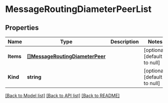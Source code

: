 # MessageRoutingDiameterPeerList

## Properties
Name | Type | Description | Notes
------------ | ------------- | ------------- | -------------
**Items** | [**[]MessageRoutingDiameterPeer**](messageRouting_diameter_peer.md) |  | [optional] [default to null]
**Kind** | **string** |  | [optional] [default to null]

[[Back to Model list]](../README.md#documentation-for-models) [[Back to API list]](../README.md#documentation-for-api-endpoints) [[Back to README]](../README.md)


